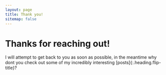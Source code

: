 ```yaml
---
layout: page
title: Thank you!
sitemap: false
---
```


# Thanks for reaching out!

I will attempt to get back to you as soon as possible, in the meantime why dont you check out some of my
incredibly interesting [posts]{:.heading.flip-title}?

